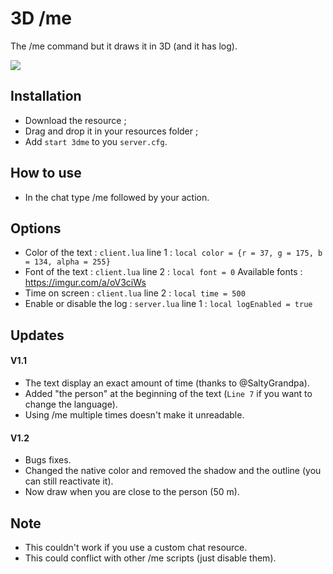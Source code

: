 # 3D /me
The /me command but it draws it in 3D (and it has log).

<img src=https://imgur.com/vexru3M.png>

## Installation
* Download the resource ;
* Drag and drop it in your resources folder ;
* Add ```start 3dme``` to you ```server.cfg```.

## How to use
* In the chat type /me followed by your action.

## Options 
* Color of the text : ```client.lua``` line 1 : ```local color = {r = 37, g = 175, b = 134, alpha = 255}```
* Font of the text : ```client.lua``` line 2 : ```local font = 0``` Available fonts : https://imgur.com/a/oV3ciWs
* Time on screen : ```client.lua``` line 2 : ```local time = 500```
* Enable or disable the log : ```server.lua``` line 1 : ```local logEnabled = true```

## Updates
#### V1.1
* The text display an exact amount of time (thanks to @SaltyGrandpa).
* Added "the person" at the beginning of the text (```Line 7``` if you want to change the language).
* Using /me multiple times doesn't make it unreadable.
#### V1.2
* Bugs fixes.
* Changed the native color and removed the shadow and the outline (you can still reactivate it).
* Now draw when you are close to the person (50 m).

## Note
* This couldn't work if you use a custom chat resource.
* This could conflict with other /me scripts (just disable them).
